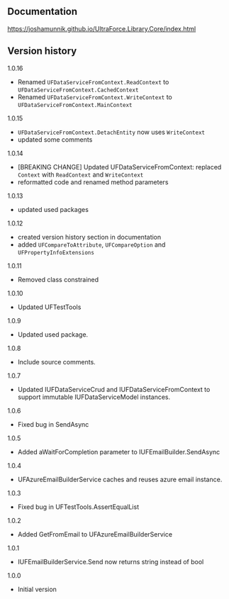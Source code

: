## Documentation

https://joshamunnik.github.io/UltraForce.Library.Core/index.html

## Version history
1.0.16
- Renamed `UFDataServiceFromContext.ReadContext` to `UFDataServiceFromContext.CachedContext`
- Renamed `UFDataServiceFromContext.WriteContext` to `UFDataServiceFromContext.MainContext`

1.0.15
- `UFDataServiceFromContext.DetachEntity` now uses `WriteContext`
- updated some comments

1.0.14
- [BREAKING CHANGE] Updated UFDataServiceFromContext: replaced `Context` with `ReadContext`
and `WriteContext`
- reformatted code and renamed method parameters

1.0.13
- updated used packages

1.0.12
- created version history section in documentation
- added `UFCompareToAttribute`, `UFCompareOption` and `UFPropertyInfoExtensions`

1.0.11
- Removed class constrained

1.0.10
- Updated UFTestTools

1.0.9
- Updated used package.

1.0.8
- Include source comments.

1.0.7
- Updated IUFDataServiceCrud and IUFDataServiceFromContext to support immutable IUFDataServiceModel
  instances.

1.0.6
- Fixed bug in SendAsync

1.0.5
- Added aWaitForCompletion parameter to IUFEmailBuilder.SendAsync

1.0.4
- UFAzureEmailBuilderService caches and reuses azure email instance.

1.0.3
- Fixed bug in UFTestTools.AssertEqualList

1.0.2
- Added GetFromEmail to UFAzureEmailBuilderService

1.0.1
- IUFEmailBuilderService.Send now returns string instead of bool

1.0.0
- Initial version
